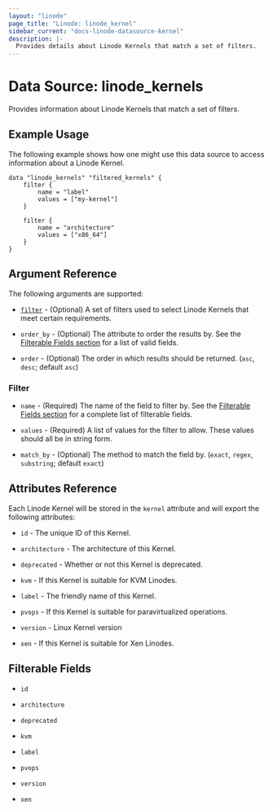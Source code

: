 ```yaml
---
layout: "linode"
page_title: "Linode: linode_kernel"
sidebar_current: "docs-linode-datasource-kernel"
description: |-
  Provides details about Linode Kernels that match a set of filters.
---
```


# Data Source: linode\_kernels

Provides information about Linode Kernels that match a set of filters.

## Example Usage

The following example shows how one might use this data source to access information about a Linode Kernel.

```hcl
data "linode_kernels" "filtered_kernels" {
    filter {
        name = "label"
        values = ["my-kernel"]
    }

    filter {
        name = "architecture"
        values = ["x86_64"]
    }
}
```

## Argument Reference

The following arguments are supported:

* [`filter`](#filter) - (Optional) A set of filters used to select Linode Kernels that meet certain requirements.

* `order_by` - (Optional) The attribute to order the results by. See the [Filterable Fields section](#filterable-fields) for a list of valid fields.

* `order` - (Optional) The order in which results should be returned. (`asc`, `desc`; default `asc`)

### Filter

* `name` - (Required) The name of the field to filter by. See the [Filterable Fields section](#filterable-fields) for a complete list of filterable fields.

* `values` - (Required) A list of values for the filter to allow. These values should all be in string form.

* `match_by` - (Optional) The method to match the field by. (`exact`, `regex`, `substring`; default `exact`)

## Attributes Reference

Each Linode Kernel will be stored in the `kernel` attribute and will export the following attributes:

* `id` - The unique ID of this Kernel.

* `architecture` - The architecture of this Kernel.

* `deprecated` - Whether or not this Kernel is deprecated.

* `kvm` - If this Kernel is suitable for KVM Linodes.

* `label` - The friendly name of this Kernel.

* `pvops` - If this Kernel is suitable for paravirtualized operations.

* `version` - Linux Kernel version

* `xen` - If this Kernel is suitable for Xen Linodes.

## Filterable Fields

* `id`

* `architecture`

* `deprecated`

* `kvm`

* `label`

* `pvops`

* `version`

* `xen`
